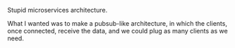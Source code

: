 Stupid microservices architecture.

What I wanted was to make a pubsub-like architecture, in which the clients,
once connected, receive the data, and we could plug as many clients as we
need.
